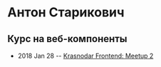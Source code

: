 # Антон Старикович

## Курс на веб-компоненты
- 2018 Jan 28 -- [Krasnodar Frontend: Meetup 2](https://youtu.be/mk4SPLLYGlM)    
